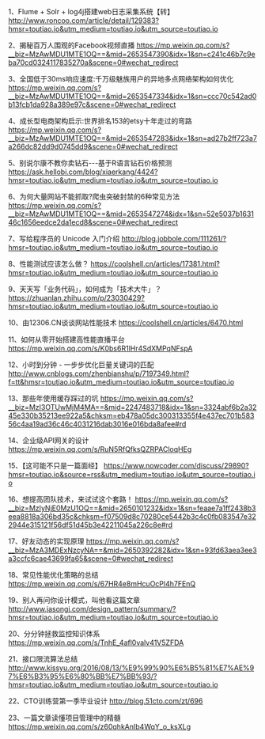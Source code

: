 1、Flume + Solr + log4j搭建web日志采集系统【转】
http://www.roncoo.com/article/detail/129383?hmsr=toutiao.io&utm_medium=toutiao.io&utm_source=toutiao.io

2、揭秘百万人围观的Facebook视频直播
https://mp.weixin.qq.com/s?__biz=MzAwMDU1MTE1OQ==&mid=2653547390&idx=1&sn=c241c46b7c9eba70cd0324117835270a&scene=0#wechat_redirect

3、全国低于30ms响应速度:千万级魅族用户的异地多点网络架构如何优化
https://mp.weixin.qq.com/s?__biz=MzAwMDU1MTE1OQ==&mid=2653547334&idx=1&sn=ccc70c542ad0b13fcb1da928a389e97c&scene=0#wechat_redirect

4、成长型电商架构启示:世界排名153的etsy十年走过的弯路
https://mp.weixin.qq.com/s?__biz=MzAwMDU1MTE1OQ==&mid=2653547283&idx=1&sn=ad27b2ff723a7a266dc82dd9d0745dd9&scene=0#wechat_redirect

5、别说尔康不教你卖钻石---基于R语言钻石价格预测
https://ask.hellobi.com/blog/xiaerkang/4424?hmsr=toutiao.io&utm_medium=toutiao.io&utm_source=toutiao.io

6、为何大量网站不能抓取?爬虫突破封禁的6种常见方法
https://mp.weixin.qq.com/s?__biz=MzAwMDU1MTE1OQ==&mid=2653547274&idx=1&sn=52e5037b163146c1656eedce2da1ecd8&scene=0#wechat_redirect

7、写给程序员的 Unicode 入门介绍
http://blog.jobbole.com/111261/?hmsr=toutiao.io&utm_medium=toutiao.io&utm_source=toutiao.io

8、性能测试应该怎么做？
https://coolshell.cn/articles/17381.html?hmsr=toutiao.io&utm_medium=toutiao.io&utm_source=toutiao.io


9、天天写「业务代码」，如何成为「技术大牛」？
https://zhuanlan.zhihu.com/p/23030429?hmsr=toutiao.io&utm_medium=toutiao.io&utm_source=toutiao.io

10、由12306.CN谈谈网站性能技术
https://coolshell.cn/articles/6470.html

11、如何从零开始搭建高性能直播平台
https://mp.weixin.qq.com/s/K0bs6R1lHr4SdXMPqNFspA

12、小时到分钟 - 一步步优化巨量关键词的匹配
http://www.cnblogs.com/zhenbianshu/p/7197349.html?f=tt&hmsr=toutiao.io&utm_medium=toutiao.io&utm_source=toutiao.io

13、那些年使用缓存踩过的坑
https://mp.weixin.qq.com/s?__biz=MzI3OTUwMjM4MA==&mid=2247483718&idx=1&sn=3324abf6b2a3245e330b35213ee922a5&chksm=eb478a05dc300313355f4e437ec701b58356c4aa19ad36c46c4031216dab3016e016bda8afee#rd

14、企业级API网关的设计
https://mp.weixin.qq.com/s/RuN5RfQfksQZRPACloqHEg

15、【这可能不只是一篇面经】
https://www.nowcoder.com/discuss/29890?hmsr=toutiao.io&source=rss&utm_medium=toutiao.io&utm_source=toutiao.io

16、想提高团队技术，来试试这个套路！
https://mp.weixin.qq.com/s?__biz=MzIyNjE0MzU1OQ==&mid=2650101232&idx=1&sn=feaae7a1ff2438b3eea8818a306bd35c&chksm=f07509d8c70280ce5442b3c4c0fb083547e322944e315121f56df51d45b3e42211045a226c8e#rd

17、好友动态的实现原理
https://mp.weixin.qq.com/s?__biz=MzA3MDExNzcyNA==&mid=2650392282&idx=1&sn=93fd63aea3ee3a3ccfc6cae43699fa65&scene=0#wechat_redirect


18、常见性能优化策略的总结
https://mp.weixin.qq.com/s/67HR4e8mHcuOcPl4h7FEnQ

19、别人再问你设计模式，叫他看这篇文章
http://www.jasongj.com/design_pattern/summary/?hmsr=toutiao.io&utm_medium=toutiao.io&utm_source=toutiao.io

20、分分钟拯救监控知识体系
https://mp.weixin.qq.com/s/TnhE_4afl0valv41V5ZFDA

21、接口限流算法总结
http://www.kissyu.org/2016/08/13/%E9%99%90%E6%B5%81%E7%AE%97%E6%B3%95%E6%80%BB%E7%BB%93/?hmsr=toutiao.io&utm_medium=toutiao.io&utm_source=toutiao.io

22、CTO训练营第一季毕业设计
http://blog.51cto.com/zt/696

23、一篇文章读懂项目管理中的精髓
https://mp.weixin.qq.com/s/z60qhkAnIb4WqY_o_ksXLg


